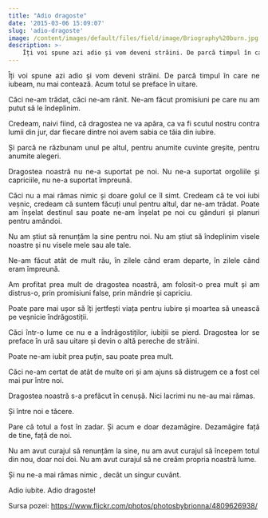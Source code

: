 ```yaml
---
title: "Adio dragoste"
date: '2015-03-06 15:09:07'
slug: 'adio-dragoste'
image: /content/images/default/files/field/image/Briography%20burn.jpg
description: >-
    Îți voi spune azi adio și vom deveni străini. De parcă timpul în care ne iubeam, nu mai contează. Acum totul se preface în uitare.Căci ne-am trădat, căci ne-am rănit. Ne-am făcut promisiuni pe care n
---
```

<div class="kg-card-markdown"><p style="text-align: justify">Îți voi spune azi adio și vom deveni străini. De parcă timpul în care ne iubeam, nu mai contează. Acum totul se preface în uitare.</p>
<p style="text-align: justify">Căci ne-am trădat, căci ne-am rănit. Ne-am făcut promisiuni pe care nu am putut să le îndeplinim.</p>
<p style="text-align: justify">Credeam, naivi fiind, că dragostea ne va apăra, ca va fi scutul nostru contra lumii din jur, dar fiecare dintre noi avem  sabia ce tăia din iubire.</p>
<p style="text-align: justify">Și parcă ne răzbunam unul pe altul,  pentru anumite cuvinte greșite, pentru anumite alegeri.</p>
<p style="text-align: justify">Dragostea noastră nu ne-a suportat pe noi. Nu ne-a suportat orgoliile și capriciile, nu ne-a suportat împreună.</p>
<p style="text-align: justify">Căci nu a mai rămas nimic și doare golul ce îl simt. Credeam că te voi iubi veșnic, credeam că suntem făcuți unul pentru altul, dar ne-am trădat. Poate am înșelat destinul sau poate ne-am înșelat pe noi cu gânduri și planuri pentru amândoi.</p>
<p style="text-align: justify">Nu am știut să renunțăm la sine pentru noi. Nu am știut să îndeplinim visele noastre și nu visele mele sau ale tale.</p>
<p style="text-align: justify">Ne-am făcut atât de mult rău, în zilele când eram departe, în zilele când eram împreună.</p>
<p style="text-align: justify">Am profitat prea mult de dragostea noastră, am folosit-o prea mult și am distrus-o, prin promisiuni false, prin mândrie și capriciu.</p>
<p style="text-align: justify">Poate pare mai ușor să îți jertfești viața pentru iubire și moartea să unească pe veșnicie îndrăgostiții.</p>
<p style="text-align: justify">Căci într-o lume ce nu e a îndrăgostiților, iubiții se pierd. Dragostea lor se preface în ură sau uitare și devin o altă pereche de străini.</p>
<p style="text-align: justify">Poate ne-am iubit prea puțin, sau poate prea mult.</p>
<p style="text-align: justify">Căci ne-am certat de atât de multe ori și am ajuns să distrugem ce a fost cel  mai pur între noi.</p>
<p style="text-align: justify">Dragostea noastră s-a prefăcut în cenușă. Nici lacrimi nu ne-au mai rămas.</p>
<p style="text-align: justify">Și între noi e tăcere.</p>
<p style="text-align: justify">Pare că totul a fost în zadar. Și acum e doar dezamăgire. Dezamăgire față de tine, față de noi.</p>
<p style="text-align: justify">Nu am avut curajul să renunțăm la sine, nu am avut curajul să începem totul din nou, doar noi doi. Nu am avut curajul să ne creăm propria noastră lume.</p>
<p style="text-align: justify">Și nu ne-a mai rămas nimic , decât un singur cuvânt.</p>
<p style="text-align: justify">Adio iubite. Adio dragoste!</p>
<p style="text-align: justify">Sursa pozei: <a href="https://www.flickr.com/photos/photosbybrionna/4809626938/">https://www.flickr.com/photos/photosbybrionna/4809626938/</a></p>
</div>
    